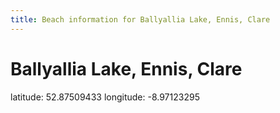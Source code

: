 ```yaml
---
title: Beach information for Ballyallia Lake, Ennis, Clare
---
```

# Ballyallia Lake, Ennis, Clare 

<div class="location-info">latitude: 52.87509433 longitude: -8.97123295</div>
<div></div>
